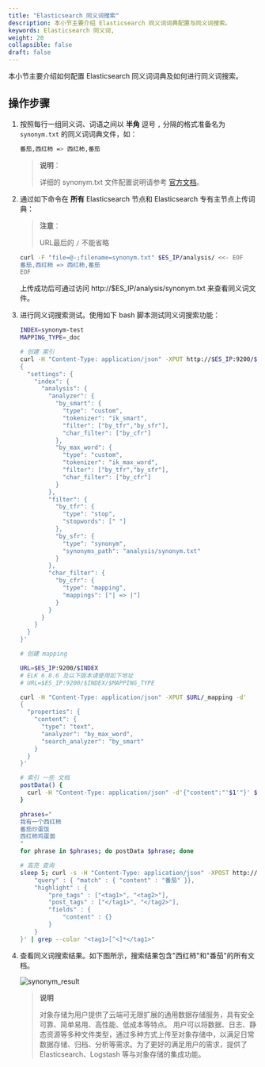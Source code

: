 ```yaml
---
title: "Elasticsearch 同义词搜索"
description: 本小节主要介绍 Elasticsearch 同义词词典配置与同义词搜索。
keywords: Elasticsearch 同义词,
weight: 20
collapsible: false
draft: false
---
```


本小节主要介绍如何配置 Elasticsearch 同义词词典及如何进行同义词搜索。

## 操作步骤

1. 按照每行一组同义词、词语之间以 **半角** 逗号 `,` 分隔的格式准备名为 `synonym.txt` 的同义词词典文件，如：

   ```bash
   番茄,西红柿 => 西红柿,番茄
   ```

   > **说明**：
   >
   > 详细的 synonym.txt 文件配置说明请参考 [官方文档](https://www.elastic.co/guide/en/elasticsearch/reference/6.7/analysis-synonym-tokenfilter.html)。
   
2. 通过如下命令在 **所有** Elasticsearch 节点和 Elasticsearch 专有主节点上传词典：

   > **注意**：
   >
   > URL最后的 `/` 不能省略

   ```bash
   curl -F "file=@-;filename=synonym.txt" $ES_IP/analysis/ <<- EOF
   番茄,西红柿 => 西红柿,番茄
   EOF
   ```

   上传成功后可通过访问 http://$ES_IP/analysis/synonym.txt 来查看同义词文件。

3. 进行同义词搜索测试。使用如下 bash 脚本测试同义词搜索功能：

   ```bash
   INDEX=synonym-test
   MAPPING_TYPE=_doc     
   
   # 创建 索引
   curl -H "Content-Type: application/json" -XPUT http://$ES_IP:9200/$INDEX -d'
   {
     "settings": {
       "index": {
         "analysis": {
           "analyzer": {
             "by_smart": {
               "type": "custom",
               "tokenizer": "ik_smart",
               "filter": ["by_tfr","by_sfr"],
               "char_filter": ["by_cfr"]
             },
             "by_max_word": {
               "type": "custom",
               "tokenizer": "ik_max_word",
               "filter": ["by_tfr","by_sfr"],
               "char_filter": ["by_cfr"]
             }
           },
           "filter": {
             "by_tfr": {
               "type": "stop",
               "stopwords": [" "]
             },
             "by_sfr": {
               "type": "synonym",
               "synonyms_path": "analysis/synonym.txt"
             }
           },
           "char_filter": {
             "by_cfr": {
               "type": "mapping",
               "mappings": ["| => |"]
             }
           }
         }
       }
     }
   }'
   
   # 创建 mapping
   
   URL=$ES_IP:9200/$INDEX
   # ELK 6.8.6 及以下版本请使用如下地址
   # URL=$ES_IP:9200/$INDEX/$MAPPING_TYPE
   
   curl -H "Content-Type: application/json" -XPUT $URL/_mapping -d'
   {
     "properties": {
       "content": {
         "type": "text",
         "analyzer": "by_max_word",
         "search_analyzer": "by_smart"
       }
     }
   }'
   
   # 索引 一些 文档
   postData() {
     curl -H "Content-Type: application/json" -d'{"content":"'$1'"}' $ES_IP:9200/$INDEX/$MAPPING_TYPE; echo
   }
   
   phrases="
   我有一个西红柿
   番茄炒蛋饭
   西红柿鸡蛋面
   "
   for phrase in $phrases; do postData $phrase; done
   
   # 高亮 查询
   sleep 5; curl -s -H "Content-Type: application/json" -XPOST http://$ES_IP:9200/$INDEX/_search  -d'{
       "query" : { "match" : { "content" : "番茄" }},
       "highlight" : {
           "pre_tags" : ["<tag1>", "<tag2>"],
           "post_tags" : ["</tag1>", "</tag2>"],
           "fields" : {
               "content" : {}
           }
       }
   }' | grep --color "<tag1>[^<]*</tag1>"
   ```

4. 查看同义词搜索结果。如下图所示，搜索结果包含"西红柿"和"番茄"的所有文档。

   ![synonym_result](../../_images/synonym_result.png)

   > **说明**
   >
   > 对象存储为用户提供了云端可无限扩展的通用数据存储服务，具有安全可靠、简单易用、高性能、低成本等特点。 用户可以将数据、日志、静态资源等多种文件类型，通过多种方式上传至对象存储中，以满足日常数据存储、归档、分析等需求。为了更好的满足用户的需求，提供了Elasticsearch、Logstash 等与对象存储的集成功能。
